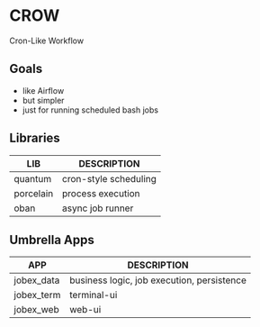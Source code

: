 # CROW

Cron-Like Workflow

## Goals

- like Airflow
- but simpler
- just for running scheduled bash jobs

## Libraries

| LIB       | DESCRIPTION           |
|-----------|-----------------------|
| quantum   | cron-style scheduling |
| porcelain | process execution     |
| oban      | async job runner      |

## Umbrella Apps

| APP        | DESCRIPTION                                |
|------------|--------------------------------------------|
| jobex_data | business logic, job execution, persistence |
| jobex_term | terminal-ui                                |
| jobex_web  | web-ui                                     |

